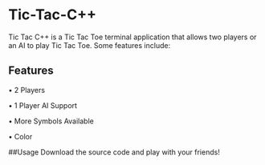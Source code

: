 # Tic-Tac-C++
Tic Tac C++ is a Tic Tac Toe terminal application that allows two players or an AI to play Tic Tac Toe. Some features include:

## Features

• 2 Players

• 1 Player AI Support

• More Symbols Available

• Color


##Usage
Download the source code and play with your friends!
